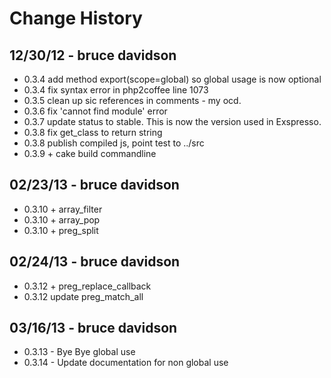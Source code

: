 # Change History

## 12/30/12 - bruce davidson

  * 0.3.4 add method export(scope=global) so global usage is now optional
  * 0.3.4 fix syntax error in php2coffee line 1073
  * 0.3.5 clean up sic references in comments - my ocd.
  * 0.3.6 fix 'cannot find module' error
  * 0.3.7 update status to stable. This is now the version used in Exspresso.
  * 0.3.8 fix get_class to return string
  * 0.3.8 publish compiled js, point test to ../src
  * 0.3.9 + cake build commandline

## 02/23/13 - bruce davidson
  * 0.3.10 + array_filter
  * 0.3.10 + array_pop
  * 0.3.10 + preg_split

## 02/24/13 - bruce davidson
  * 0.3.12 + preg_replace_callback
  * 0.3.12 update preg_match_all

## 03/16/13 - bruce davidson
  * 0.3.13 - Bye Bye global use
  * 0.3.14 - Update documentation for non global use